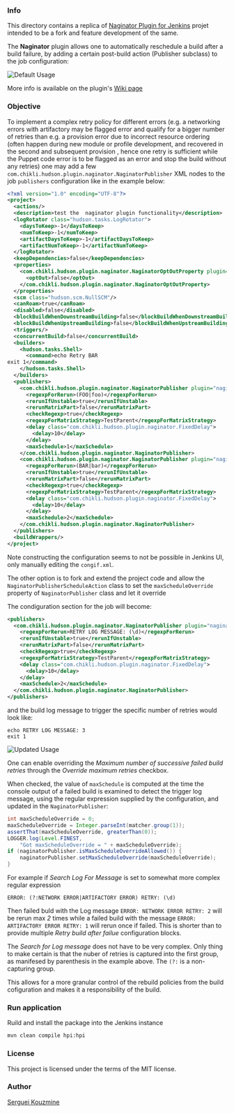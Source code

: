 ### Info
This directory contains a replica of
[Naginator Plugin for Jenkins]() projet intended to be a fork and feature development of the same.

The __Naginator__ plugin allows one to automatically reschedule a build after a build failure, by adding a certain post-build action (Publisher subclass) to the job configuration:

![Default Usage](https://github.com/sergueik/selenium_java/blob/master/naginator-plugin/screenshots/default.png)

More info is available on the plugin's [Wiki page](https://wiki.jenkins-ci.org/display/JENKINS/Naginator+Plugin)

### Objective

To implement a complex retry policy for different errors (e.g. a networking errors with artifactory may be flagged error and qualify for a bigger number of retries than e.g. a provision error due to incorrect resource ordering (often happen during new module or profile development, and recovered in the second and subsequent provision , hence one retry is sufficient while the Puppet code error is to be flagged as an error and stop the build without any retries) one may
add a few `com.chikli.hudson.plugin.naginator.NaginatorPublisher`
XML nodes to the job `publishers` configuration like in the example below:

```xml
<?xml version="1.0" encoding="UTF-8"?>
<project>
  <actions/>
  <description>test the  naginator plugin functionality</description>
  <logRotator class="hudson.tasks.LogRotator">
    <daysToKeep>-1</daysToKeep>
    <numToKeep>-1</numToKeep>
    <artifactDaysToKeep>-1</artifactDaysToKeep>
    <artifactNumToKeep>-1</artifactNumToKeep>
  </logRotator>
  <keepDependencies>false</keepDependencies>
  <properties>
    <com.chikli.hudson.plugin.naginator.NaginatorOptOutProperty plugin="naginator@1.17.2">
      <optOut>false</optOut>
    </com.chikli.hudson.plugin.naginator.NaginatorOptOutProperty>
  </properties>
  <scm class="hudson.scm.NullSCM"/>
  <canRoam>true</canRoam>
  <disabled>false</disabled>
  <blockBuildWhenDownstreamBuilding>false</blockBuildWhenDownstreamBuilding>
  <blockBuildWhenUpstreamBuilding>false</blockBuildWhenUpstreamBuilding>
  <triggers/>
  <concurrentBuild>false</concurrentBuild>
  <builders>
    <hudson.tasks.Shell>
      <command>echo Retry BAR
exit 1</command>
    </hudson.tasks.Shell>
  </builders>
  <publishers>
    <com.chikli.hudson.plugin.naginator.NaginatorPublisher plugin="naginator@1.17.2">
      <regexpForRerun>(FOO|foo)</regexpForRerun>
      <rerunIfUnstable>true</rerunIfUnstable>
      <rerunMatrixPart>false</rerunMatrixPart>
      <checkRegexp>true</checkRegexp>
      <regexpForMatrixStrategy>TestParent</regexpForMatrixStrategy>
      <delay class="com.chikli.hudson.plugin.naginator.FixedDelay">
        <delay>10</delay>
      </delay>
      <maxSchedule>1</maxSchedule>
    </com.chikli.hudson.plugin.naginator.NaginatorPublisher>
    <com.chikli.hudson.plugin.naginator.NaginatorPublisher plugin="naginator@1.17.2">
      <regexpForRerun>(BAR|bar)</regexpForRerun>
      <rerunIfUnstable>true</rerunIfUnstable>
      <rerunMatrixPart>false</rerunMatrixPart>
      <checkRegexp>true</checkRegexp>
      <regexpForMatrixStrategy>TestParent</regexpForMatrixStrategy>
      <delay class="com.chikli.hudson.plugin.naginator.FixedDelay">
        <delay>10</delay>
      </delay>
      <maxSchedule>2</maxSchedule>
    </com.chikli.hudson.plugin.naginator.NaginatorPublisher>
  </publishers>
  <buildWrappers/>
</project>
```

Note constructing the configuration seems to not be possible in Jenkins UI, only manually editing  the `congif.xml`.

The other option is to fork and extend the project code and
allow the `NaginatorPublisherScheduleAction` class to set the `maxScheduleOverride`
property of `NaginatorPublisher` class and let it override

The condiguration section for the job will become:

```xml
<publishers>
  <com.chikli.hudson.plugin.naginator.NaginatorPublisher plugin="naginator@1.18.0">
    <regexpForRerun>RETRY LOG MESSAGE: (\d)</regexpForRerun>
    <rerunIfUnstable>true</rerunIfUnstable>
    <rerunMatrixPart>false</rerunMatrixPart>
    <checkRegexp>true</checkRegexp>
    <regexpForMatrixStrategy>TestParent</regexpForMatrixStrategy>
    <delay class="com.chikli.hudson.plugin.naginator.FixedDelay">
      <delay>10</delay>
    </delay>
    <maxSchedule>2</maxSchedule>
  </com.chikli.hudson.plugin.naginator.NaginatorPublisher>
</publishers>
```

and the build log message to trigger the specific number of retries would look like:

```shell
echo RETRY LOG MESSAGE: 3
exit 1
```

![Updated Usage](https://github.com/sergueik/selenium_java/blob/master/naginator-plugin/screenshots/updated.png)

One can enable overriding the *Maximum number of successive failed
build retries* through the *Override maximum retries* checkbox.

When checked, the value of `maxSchedule` is computed at the time the console output of a failed
build is examined to detect the trigger log message, using the regular expression supplied by the configuration,
and updated in the `NaginatorPublisher`:
```java
int maxScheduleOverride = 0;
maxScheduleOverride = Integer.parseInt(matcher.group(1));
assertThat(maxScheduleOverride, greaterThan(0));
LOGGER.log(Level.FINEST,
	"Got maxScheduleOverride = " + maxScheduleOverride);
if (naginatorPublisher.isMaxScheduleOverrideAllowed()) {
	naginatorPublisher.setMaxScheduleOverride(maxScheduleOverride);
}
```
For example  if _Search Log For Message_ is set to somewhat more complex regular expression
```shell
ERROR: (?:NETWORK ERROR|ARTIFACTORY ERROR) RETRY: (\d)
```

Then failed buld with the Log message
`ERROR: NETWORK ERROR RETRY: 2` will be rerun max _2_ times while a failed build with the message `ERROR: ARTIFACTORY ERROR RETRY: 1`
will rerun once if failed.
This is shorter than to provide multiple _Retry build after failue_ configuration blocks.

The *Search for Log message* does not have to be very complex.
Only thing to make certain is that the nuber of retries
is captured into the first group, as manifesed by parenthesis in the example  above.
The `(?:` is a non-capturing group.


This allows for a more granular control of the rebuild policies from the build cofiguration and makes it a responsibility of the build.

### Run application

Ruild and install the package into the  Jenkins instance
```cmd
mvn clean compile hpi:hpi
```
### License
This project is licensed under the terms of the MIT license.

### Author
[Serguei Kouzmine](kouzmine_serguei@yahoo.com)
